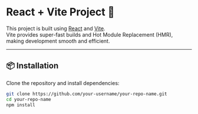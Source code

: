 # React + Vite Project 🚀

This project is built using [React](https://react.dev/) and [Vite](https://vitejs.dev/).  
Vite provides super-fast builds and Hot Module Replacement (HMR), making development smooth and efficient.

---

## 📦 Installation

Clone the repository and install dependencies:

```bash
git clone https://github.com/your-username/your-repo-name.git
cd your-repo-name
npm install

